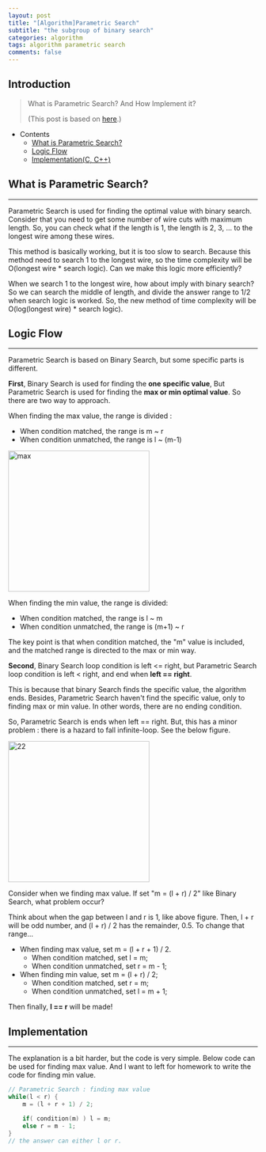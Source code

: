 ```yaml
---
layout: post
title: "[Algorithm]Parametric Search"
subtitle: "the subgroup of binary search"
categories: algorithm
tags: algorithm parametric search
comments: false
---
```


## Introduction
> What is Parametric Search? And How Implement it?
>
> (This post is based on [here](https://ialy1595.github.io/post/parametric-search/).)

- Contents
	- [What is Parametric Search?](#what-is-parametric-search)
	- [Logic Flow](#logic-flow)
	- [Implementation(C, C++)](#Implementation)
	
## What is Parametric Search?
---
Parametric Search is used for finding the optimal value with binary search. Consider that you need to get some number of wire cuts with maximum length. So, you can check what if the length is 1, the length is 2, 3, ... to the longest wire among these wires.

This method is basically working, but it is too slow to search. Because this method need to search 1 to the longest wire, so the time complexity will be O(longest wire * search logic). Can we make this logic more efficiently?

When we search 1 to the longest wire, how about imply with binary search? So we can search the middle of length, and divide the answer range to 1/2 when search logic is worked. So, the new method of time complexity will be O(log(longest wire) * search logic).



## Logic Flow
---
Parametric Search is based on Binary Search, but some specific parts is different.

**First**, Binary Search is used for finding the **one specific value**, But Parametric Search is used for finding the **max or min optimal value**. So there are two way to approach.

When finding the max value, the range is divided :

- When condition matched, the range is m ~ r
- When condition unmatched, the range is l ~ (m-1)

<img width="285" alt="max" src="https://github.com/yeosu623/yeosu623.github.io/assets/72304945/166a0231-9693-4496-80e0-080d6c360932">

When finding the min value, the range is divided:

- When condition matched, the range is l ~ m
- When condition unmatched, the range is (m+1) ~ r

The key point is that when condition matched, the "m" value is included, and the matched range is directed to the max or min way.



**Second**, Binary Search loop condition is left <= right, but Parametric Search loop condition is left < right, and end when **left == right**.

This is because that binary Search finds the specific value, the algorithm ends. Besides, Parametric Search haven't find the specific value, only to finding max or min value. In other words, there are no ending condition.

So, Parametric Search is ends when left == right. But, this has a minor problem : there is a hazard to fall infinite-loop. See the below figure.

<img width="285" alt="22" src="https://github.com/yeosu623/yeosu623.github.io/assets/72304945/ff840540-6cdc-45ee-95ae-79a34c86b597">

Consider when we finding max value. If set "m = (l + r) / 2" like Binary Search, what problem occur?

Think about when the gap between l and r is 1, like above figure. Then, l + r will be odd number, and (l + r) / 2 has the remainder, 0.5. To change that range...

- When finding max value, set m = (l + r + 1) / 2.
  - When condition matched, set l = m;
  - When condition unmatched, set r = m - 1;
- When finding min value, set m = (l + r) / 2;
  - When condition matched, set r = m;
  - When condition unmatched, set l = m + 1;

Then finally, **l == r** will be made!



## Implementation

---

The explanation is a bit harder, but the code is very simple. Below code can be used for finding max value. And I want to left for homework to write the code for finding min value.

```C++
// Parametric Search : finding max value
while(l < r) {
    m = (l + r + 1) / 2;

    if( condition(m) ) l = m;
    else r = m - 1;
}
// the answer can either l or r.
```



